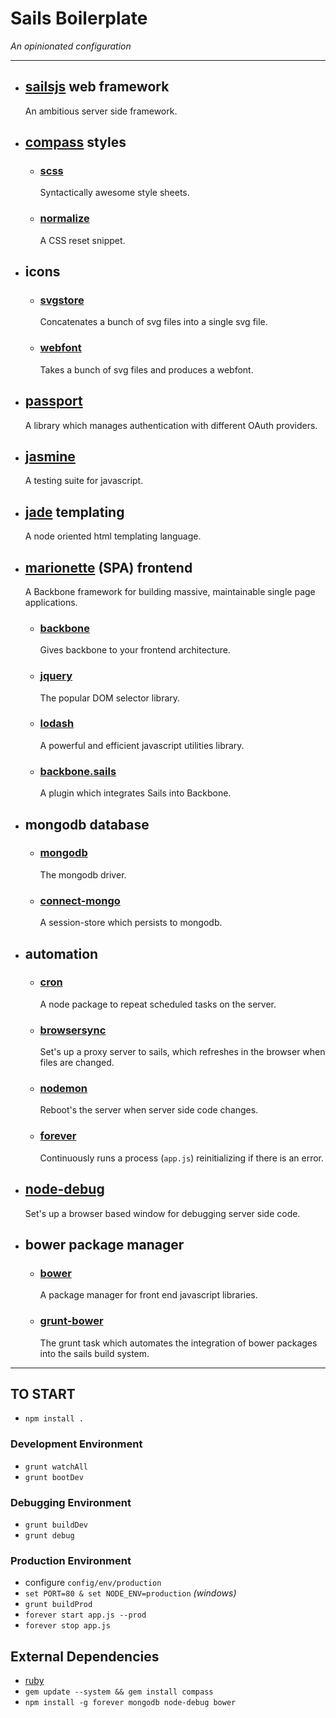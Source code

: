 # Sails Boilerplate

*An opinionated configuration*

***

* ## [sailsjs](http://sailsjs.org/#/) web framework

  An ambitious server side framework.

* ## [compass](http://compass-style.org/) styles

  * ### [scss](http://sass-lang.com/)
  
    Syntactically awesome style sheets.
  
  * ### [normalize](http://necolas.github.io/normalize.css/)
  
    A CSS reset snippet.
  
* ## icons

  * ### [svgstore](https://github.com/FWeinb/grunt-svgstore)
    
    Concatenates a bunch of svg files into a single svg file.
  
  * ### [webfont](https://github.com/sapegin/grunt-webfont)
  
    Takes a bunch of svg files and produces a webfont.
  
* ## [passport](http://passportjs.org/)

  A library which manages authentication with different OAuth providers.

* ## [jasmine](http://jasmine.github.io/2.1/introduction.html)

  A testing suite for javascript.

* ## [jade](http://jade-lang.com/) templating

  A node oriented html templating language.

* ## [marionette](http://marionettejs.com/) (SPA) frontend

  A Backbone framework for building massive, maintainable single page applications.

  * ### [backbone](http://backbonejs.org/)
  
    Gives backbone to your frontend architecture.
  
  * ### [jquery](http://jquery.com/)
  
    The popular DOM selector library.
  
  * ### [lodash](https://lodash.com/)
  
    A powerful and efficient javascript utilities library.
  
  * ### [backbone.sails](https://github.com/oscarhaggerty/Backbone.Sails)
  
    A plugin which integrates Sails into Backbone.

* ## mongodb database

  * ### [mongodb](http://www.mongodb.org/)
  
    The mongodb driver.

  * ### [connect-mongo](https://github.com/kcbanner/connect-mongo)
  
    A session-store which persists to mongodb.

* ## automation

  * ### [cron](https://www.npmjs.org/package/cron)
  
    A node package to repeat scheduled tasks on the server.
  
  * ### [browsersync](http://www.browsersync.io/)
  
    Set's up a proxy server to sails, which refreshes in the browser when files
    are changed.
  
  * ### [nodemon](https://github.com/ChrisWren/grunt-nodemon)
  
    Reboot's the server when server side code changes.
  
  * ### [forever](https://www.npmjs.com/package/forever)
  
    Continuously runs a process (`app.js`) reinitializing if there is an error.

* ## [node-debug](https://www.npmjs.com/package/node-debug)

  Set's up a browser based window for debugging server side code.

* ## bower package manager

  * ### [bower](http://bower.io/)
  
    A package manager for front end javascript libraries.
  
  * ### [grunt-bower](https://www.npmjs.com/package/grunt-bower)
  
    The grunt task which automates the integration of bower packages into the
    sails build system.

***

## TO START

* `npm install .`

### Development Environment

* `grunt watchAll`
* `grunt bootDev`

### Debugging Environment

* `grunt buildDev`
* `grunt debug`

### Production Environment

* configure `config/env/production`
* `set PORT=80 & set NODE_ENV=production` *(windows)*
* `grunt buildProd`
* `forever start app.js --prod`
* `forever stop app.js`

## External Dependencies

* [ruby](http://www.ruby-lang.org/en/downloads/)
* `gem update --system && gem install compass`
* `npm install -g forever mongodb node-debug bower`